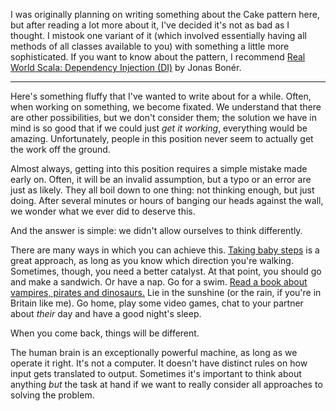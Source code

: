 I was originally planning on writing something about the Cake pattern here, but after reading a lot more about it, I've decided it's not as bad as I thought. I mistook one variant of it (which involved essentially having all methods of all classes available to you) with something a little more sophisticated. If you want to know about the pattern, I recommend [Real World Scala: Dependency Injection (DI)][] by Jonas Bonér.

---

Here's something fluffy that I've wanted to write about for a while. Often, when working on something, we become fixated. We understand that there are other possibilities, but we don't consider them; the solution we have in mind is so good that if we could just *get it working*, everything would be amazing. Unfortunately, people in this position never seem to actually get the work off the ground.

Almost always, getting into this position requires a simple mistake made early on. Often, it will be an invalid assumption, but a typo or an error are just as likely. They all boil down to one thing: not thinking enough, but just doing. After several minutes or hours of banging our heads against the wall, we wonder what we ever did to deserve this.

And the answer is simple: we didn't allow ourselves to think differently.

There are many ways in which you can achieve this. [Taking baby steps][] is a great approach, as long as you know which direction you're walking. Sometimes, though, you need a better catalyst. At that point, you should go and make a sandwich. Or have a nap. Go for a swim. [Read a book about vampires, pirates and dinosaurs.][Fortunately, the Milk…] Lie in the sunshine (or the rain, if you're in Britain like me). Go home, play some video games, chat to your partner about *their* day and have a good night's sleep.

When you come back, things will be different.

The human brain is an exceptionally powerful machine, as long as we operate it right. It's not a computer. It doesn't have distinct rules on how input gets translated to output. Sometimes it's important to think about anything *but* the task at hand if we want to really consider all approaches to solving the problem.

[Real World Scala: Dependency Injection (DI)]: http://jonasboner.com/2008/10/06/real-world-scala-dependency-injection-di/
[Taking baby steps]: http://talboomerik.be/2012/01/16/taking-baby-steps/
[Fortunately, the Milk…]: http://www.amazon.co.uk/Fortunately-Milk/dp/1408841762

